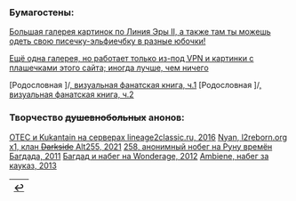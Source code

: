 ### Бумагостены:
[Большая галерея картинок по Линия Эры II, а также там ты можешь одеть свою писечку-эльфиечбку в разные юбочки!](https://ivory-tower.de/)

[Ещё одна галерея, но работает только из-под VPN и картинки с плашечками этого сайта; иногда лучше, чем ничего](http://www.lineage2media.com/)

[Родословная ]/[, визуальная фанатская книга, ч.1](https://archive.org/details/artbook-Lineage_II_-_The_Chaotic_Chronicle_Visual_Fan_B-1)
[Родословная ]/[, визуальная фанатская книга, ч.2](https://archive.org/details/artbook-Lineage_II_-_The_Chaotic_Chronicle_Visual_Fan_B)

### Творчество ~~душевнобольных~~ анонов:
[OTEC и Kukantain на серверах lineage2classic.ru, 2016](https://www.youtube.com/c/KukanTVLolshto)
[Nyan, l2reborn.org x1, клан ~~Darkside~~ Alt255, 2021](https://www.youtube.com/channel/UCI3RDriWvTMASGDDaCvunvg)
[258, анонимный нобег на Руну времён Багдада, 2011](https://www.youtube.com/watch?v=4aVcdAGHqHQ)
[Багдад и набег на Wonderage, 2012](https://www.youtube.com/channel/UCiqz6iO9AxYhve02f0Qz1og)
[Ambiene, набег за кауказ, 2013](https://www.youtube.com/channel/UCPViCt91Zjy9SAe8ext9C_g)

|[↩️](header.md)|
|:---:|
